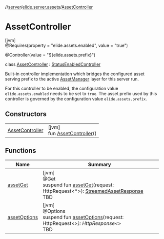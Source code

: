 //[server](../../../index.md)/[elide.server.assets](../index.md)/[AssetController](index.md)

# AssetController

[jvm]\
@Requires(property = &quot;elide.assets.enabled&quot;, value = &quot;true&quot;)

@Controller(value = &quot;${elide.assets.prefix}&quot;)

class [AssetController](index.md) : [StatusEnabledController](../../elide.server.controller/-status-enabled-controller/index.md)

Built-in controller implementation which bridges the configured asset serving prefix to the active [AssetManager](../-asset-manager/index.md) layer for this server run.

For this controller to be enabled, the configuration value `elide.assets.enabled` needs to be set to `true`. The asset prefix used by this controller is governed by the configuration value `elide.assets.prefix`.

## Constructors

| | |
|---|---|
| [AssetController](-asset-controller.md) | [jvm]<br>fun [AssetController](-asset-controller.md)() |

## Functions

| Name | Summary |
|---|---|
| [assetGet](asset-get.md) | [jvm]<br>@Get<br>suspend fun [assetGet](asset-get.md)(request: HttpRequest&lt;*&gt;): [StreamedAssetResponse](../../elide.server/index.md#-491452832%2FClasslikes%2F-1343588467)<br>TBD |
| [assetOptions](asset-options.md) | [jvm]<br>@Options<br>suspend fun [assetOptions](asset-options.md)(request: HttpRequest&lt;*&gt;): HttpResponse&lt;*&gt;<br>TBD |
